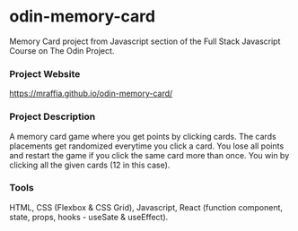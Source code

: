 # odin-memory-card
Memory Card project from Javascript section of the Full Stack Javascript Course on The Odin Project.

### Project Website
https://mraffia.github.io/odin-memory-card/

### Project Description
A memory card game where you get points by clicking cards. The cards placements get randomized everytime you click a card. You lose all points and restart the game if you click the same card more than once. You win by clicking all the given cards (12 in this case). 

### Tools
HTML, CSS (Flexbox & CSS Grid), Javascript, React (function component, state, props, hooks - useSate & useEffect).
